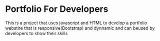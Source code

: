 # Portfolio For Developers  

This is a project that uses javascript and HTML to develop a portfolio webstire that is responsive(Bootstrap) and dynnamic and can beused by developers to show their skills